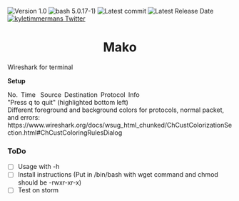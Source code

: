 ![Version 1.0](http://img.shields.io/badge/version-v1.0-orange.svg)
![bash 5.0.17-1)](https://img.shields.io/badge/bash-5.0.17--1-red.svg)
![Latest commit](https://img.shields.io/github/last-commit/kyletimmermans/mako?color=lightblue)
![Latest Release Date](https://img.shields.io/github/release-date/kyletimmermans/mako?color=darkgreen)
[![kyletimmermans Twitter](http://img.shields.io/twitter/url/http/shields.io.svg?style=social&label=Follow)](https://twitter.com/kyletimmermans)

# <div align="center">Mako</div>

Wireshark for terminal

**Setup**
<div>No.&ensp;Time&ensp; Source&ensp;Destination&ensp;Protocol&ensp;Info</div>
<div>"Press q to quit" (highlighted bottom left)</div>
<div>Different foreground and background colors for protocols, normal packet, and errors: https://www.wireshark.org/docs/wsug_html_chunked/ChCustColorizationSection.html#ChCustColoringRulesDialog</div>



### ToDo
- [ ] Usage with -h
- [ ] Install instructions (Put in /bin/bash with wget command and chmod should be -rwxr-xr-x)
- [ ] Test on storm
